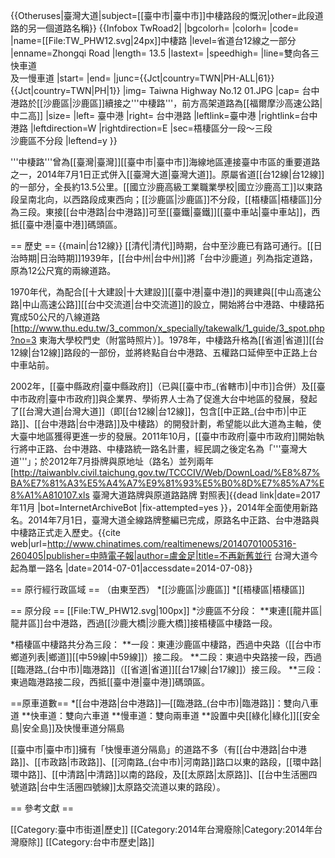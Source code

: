 {{Otheruses|臺灣大道|subject=[[臺中市|臺中市]]中棲路段的慨況|other=此段道路的另一個道路名稱}}
{{Infobox TwRoad2|
|bgcolorh=
|colorh=
|code=
|name=[[File:TW_PHW12.svg|24px]]中棲路
|level=省道台12線之一部分
|enname=Zhongqi Road
|length= 13.5
|lastext=
|speedhigh=
|line=雙向各三快車道<br>及一慢車道
|start=
|end=
|junc={{Jct|country=TWN|PH-ALL|61}}<br>{{Jct|country=TWN|PH|1}}
|img= Taiwna Highway No.12 01.JPG
|cap= 台中港路於[[沙鹿區|沙鹿區]]續接之'''中棲路'''，前方高架道路為[[福爾摩沙高速公路|中二高]]
|size=
|left= 臺中港
|right= 台中港路
|leftlink=臺中港
|rightlink=台中港路
|leftdirection=W
|rightdirection=E
|sec=梧棲區分一段～三段<br>沙鹿區不分段
|leftend=y
}}

'''中棲路'''曾為[[臺灣|臺灣]][[臺中市|臺中市]]海線地區連接臺中市區的重要道路之一，2014年7月1日正式併入[[臺灣大道|臺灣大道]]。原屬省道[[台12線|台12線]]的一部分，全長約13.5公里。[[國立沙鹿高級工業職業學校|國立沙鹿高工]]以東路段呈南北向，以西路段成東西向；[[沙鹿區|沙鹿區]]不分段，[[梧棲區|梧棲區]]分為三段。東接[[台中港路|台中港路]]可至[[臺鐵|臺鐵]][[臺中車站|臺中車站]]，西抵[[臺中港|臺中港]]碼頭區。

== 歷史 ==
{{main|台12線}}
[[清代|清代]]時期，台中至沙鹿已有路可通行。[[日治時期|日治時期]]1939年，[[台中州|台中州]]將「台中沙鹿道」列為指定道路，原為12公尺寬的兩線道路。

1970年代，為配合[[十大建設|十大建設]][[臺中港|臺中港]]的興建與[[中山高速公路|中山高速公路]][[台中交流道|台中交流道]]的設立，開始將台中港路、中棲路拓寬成50公尺的八線道路<ref>[http://www.thu.edu.tw/3_common/x_specially/takewalk/1_guide/3_spot.php?no=3 東海大學校門史（附當時照片）]</ref>。1978年，中棲路升格為[[省道|省道]][[台12線|台12線]]路段的一部份，並將終點自台中港路、五權路口延伸至中正路上台中車站前。

2002年，[[臺中縣政府|臺中縣政府]]（已與[[臺中市_(省轄市)|中市]]合併）及[[臺中市政府|臺中市政府]]與企業界、學術界人士為了促進大台中地區的發展，發起了[[台灣大道|台灣大道]]（即[[台12線|台12線]]，包含[[中正路_(台中市)|中正路]]、[[台中港路|台中港路]]及中棲路）的開發計劃，希望能以此大道為主軸，使大臺中地區獲得更進一步的發展。2011年10月，[[臺中市政府|臺中市政府]]開始執行將中正路、台中港路、中棲路統一路名計畫，經民調之後定名為「'''臺灣大道'''」；於2012年7月掛牌與原地址（路名）並列兩年<ref>[http://taiwanblv.civil.taichung.gov.tw/TCCCIV/Web/DownLoad/%E8%87%BA%E7%81%A3%E5%A4%A7%E9%81%93%E5%B0%8D%E7%85%A7%E8%A1%A810107.xls 臺灣大道路牌與原道路路牌 對照表]{{dead link|date=2017年11月 |bot=InternetArchiveBot |fix-attempted=yes }}</ref>，2014年全面使用新路名。2014年7月1日，臺灣大道全線路牌整編已完成，原路名中正路、台中港路與中棲路正式走入歷史。<ref>{{cite web|url=http://www.chinatimes.com/realtimenews/20140701005316-260405|publisher=中時電子報|author=盧金足|title=不再新舊並行 台灣大道今起為單一路名
|date=2014-07-01|accessdate=2014-07-08}}</ref>

== 原行經行政區域 ==
（由東至西）
*[[沙鹿區|沙鹿區]]
*[[梧棲區|梧棲區]]

== 原分段 ==
[[File:TW_PHW12.svg|100px]]
*沙鹿區不分段：
**東連[[龍井區|龍井區]]台中港路，西過[[沙鹿大橋|沙鹿大橋]]接梧棲區中棲路一段。

*梧棲區中棲路共分為三段：
**一段：東連沙鹿區中棲路，西過中央路（[[台中市鄉道列表|鄉道]][[中59線|中59線]]）接二段。
**二段：東過中央路接一段，西過[[臨港路_(台中市)|臨港路]]（[[省道|省道]][[台17線|台17線]]）接三段。 
**三段：東過臨港路接二段，西抵[[臺中港|臺中港]]碼頭區。

==原車道數==
*[[台中港路|台中港路]]—[[臨港路_(台中市)|臨港路]]：雙向八車道
**快車道：雙向六車道
**慢車道：雙向兩車道
**設置中央[[綠化|綠化]][[安全島|安全島]]及快慢車道分隔島

[[臺中市|臺中市]]擁有「快慢車道分隔島」的道路不多（有[[台中港路|台中港路]]、[[市政路|市政路]]、[[河南路_(台中市)|河南路]]路口以東的路段，[[環中路|環中路]]、[[中清路|中清路]]以南的路段，及[[太原路|太原路]]、[[台中生活圈四號道路|台中生活圈四號線]]太原路交流道以東的路段）。

== 參考文獻 ==
<div class="references-small">
<references />
</div>

[[Category:臺中市街道|歷史]]
[[Category:2014年台灣廢除|Category:2014年台灣廢除]]
[[Category:台中市歷史|路]]